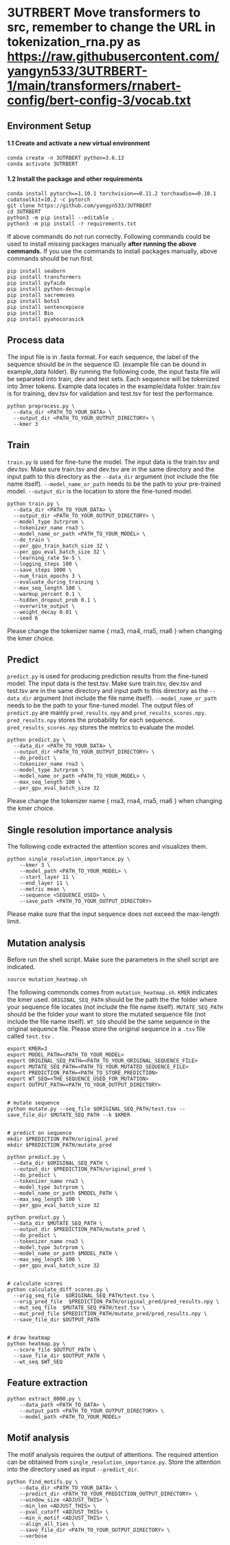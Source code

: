 # 3UTRBERT  Move transformers to src, remember to change the URL in tokenization_rna.py as https://raw.githubusercontent.com/yangyn533/3UTRBERT-1/main/transformers/rnabert-config/bert-config-3/vocab.txt
## Environment Setup

#### 1.1 Create and activate a new virtual environment
```
conda create -n 3UTRBERT python=3.6.13 
conda activate 3UTRBERT
```
#### 1.2 Install the package and other requirements
```
conda install pytorch==1.10.1 torchvision==0.11.2 torchaudio==0.10.1 cudatoolkit=10.2 -c pytorch
git clone https://github.com/yangyn533/3UTRBERT
cd 3UTRBERT
python3 -m pip install --editable .
python3 -m pip install -r requirements.txt
```
If above commands do not run correctly. Following commands could be used to install missing packages manually **after running the above commands.** If you use the commands to install packages manually, above commands should be run first.
```
pip install seaborn
pip install transformers
pip install pyfaidx
pip install python-decouple
pip install sacremoses
pip install boto3
pip install sentencepiece
pip install Bio
pip install pyahocorasick
```
## Process data
The input file is in .fasta format. For each sequence, the label of the sequence should be in the sequence ID. (example file can be dound in example_data folder).
By running the following code, the input fasta file will be separated into train, dev and test sets. Each sequence will be tokenized into 3mer tokens. Example data locates in the example/data folder. train.tsv is for training, dev.tsv for validation and test.tsv for test the performance.
```
python preprocess.py \
  --data_dir <PATH_TO_YOUR_DATA> \
  --output_dir <PATH_TO_YOUR_OUTPUT_DIRECTORY> \
  --kmer 3
```
## Train
`train.py` is used for fine-tune the model. The input data is the train.tsv and dev.tsv. Make sure train.tsv and dev.tsv are in the same directory and the input path to this directory as the `--data_dir` argument (not include the file name itself). `--model_name_or_path` needs to be the path to your pre-trained model. `--output_dir` is the location to store the fine-tuned model.
```
python train.py \
  --data_dir <PATH_TO_YOUR_DATA> \
  --output_dir <PATH_TO_YOUR_OUTPUT_DIRECTORY> \
  --model_type 3utrprom \
  --tokenizer_name rna3 \
  --model_name_or_path <PATH_TO_YOUR_MODEL> \
  --do_train \
  --per_gpu_train_batch_size 32 \
  --per_gpu_eval_batch_size 32 \
  --learning_rate 5e-5 \
  --logging_steps 100 \
  --save_steps 1000 \
  --num_train_epochs 3 \
  --evaluate_during_training \
  --max_seq_length 100 \
  --warmup_percent 0.1 \
  --hidden_dropout_prob 0.1 \
  --overwrite_output \
  --weight_decay 0.01 \
  --seed 6
```
Please change the tokenizer name { rna3, rna4, rna5, rna6 } when changing the kmer choice.
## Predict
`predict.py` is used for producing prediction results from the fine-tuned model. The input data is the test.tsv. Make sure train.tsv, dev.tsv and test.tsv are in the same directory and input path to this directory as the `--data_dir` argument (not include the file name itself). `--model_name_or_path` needs to be the path to your fine-tuned model. The output files of `predict.py` are mainly `pred_results.npy` and `pred_results_scores.npy`. `pred_results.npy` stores the probability for each sequence. `pred_results_scores.npy` stores the metrics to evaluate the model.
```
python predict.py \
  --data_dir <PATH_TO_YOUR_DATA> \
  --output_dir <PATH_TO_YOUR_OUTPUT_DIRECTORY> \
  --do_predict \
  --tokenizer_name rna3 \
  --model_type 3utrprom \
  --model_name_or_path <PATH_TO_YOUR_MODEL> \
  --max_seq_length 100 \
  --per_gpu_eval_batch_size 32
```
Please change the tokenizer name { rna3, rna4, rna5, rna6 } when changing the kmer choice.
## Single resolution importance analysis
The following code extracted the attention scores and visualizes them.
```
python single_resolution_importance.py \
    --kmer 3 \
    --model_path <PATH_TO_YOUR_MODEL> \
    --start_layer 11 \
    --end_layer 11 \
    --metric mean \
    --sequence <SEQUENCE_USED> \
    --save_path <PATH_TO_YOUR_OUTPUT_DIRECTORY>
```
Please make sure that the input sequence does not exceed the max-length limit.

## Mutation analysis
Before run the shell script. Make sure the parameters in the shell script are indicated.
```
source mutation_heatmap.sh
```
The following commonds comes from `mutation_heatmap.sh`.
`KMER` indicates the kmer used. 
`ORIGINAL_SEQ_PATH` should be the path the the folder where your sequence file locates (not include the file name itself).
`MUTATE_SEQ_PATH` should be the folder your want to store the mutated sequence file (not include the file name itself). 
`WT_SEQ` should be the same sequence in the original sequence file.
Please store the original sequence in a `.tsv` file called `test.tsv` .
```
export KMER=3
export MODEL_PATH=<PATH_TO_YOUR_MODEL>
export ORIGINAL_SEQ_PATH=<PATH_TO_YOUR_ORIGINAL_SEQUENCE_FILE>
export MUTATE_SEQ_PATH=<PATH_TO_YOUR_MUTATED_SEQUENCE_FILE>
export PREDICTION_PATH=<PATH_TO_STORE_PREDICTION>
export WT_SEQ=<THE_SEQUENCE_USED_FOR_MUTATION>
export OUTPUT_PATH=<PATH_TO_YOUR_OUTPUT_DIRECTORY>


# mutate sequence
python mutate.py --seq_file $ORIGINAL_SEQ_PATH/test.tsv --save_file_dir $MUTATE_SEQ_PATH --k $KMER


# predict on sequence
mkdir $PREDICTION_PATH/original_pred
mkdir $PREDICTION_PATH/mutate_pred

python predict.py \
  --data_dir $ORIGINAL_SEQ_PATH \
  --output_dir $PREDICTION_PATH/original_pred \
  --do_predict \
  --tokenizer_name rna3 \
  --model_type 3utrprom \
  --model_name_or_path $MODEL_PATH \
  --max_seg_length 100 \
  --per_gpu_eval_batch_size 32

python predict.py \
  --data_dir $MUTATE_SEQ_PATH \
  --output_dir $PREDICTION_PATH/mutate_pred \
  --do_predict \
  --tokenizer_name rna3 \
  --model_type 3utrprom \
  --model_name_or_path $MODEL_PATH \
  --max_seg_length 100 \
  --per_gpu_eval_batch_size 32


# calculate scores
python calculate_diff_scores.py \
  --orig_seq_file  $ORIGINAL_SEQ_PATH/test.tsv \
  --orig_pred_file  $PREDICTION_PATH/original_pred/pred_results.npy \
  --mut_seq_file  $MUTATE_SEQ_PATH/test.tsv \
  --mut_pred_file $PREDICTION_PATH/mutate_pred/pred_results.npy \
  --save_file_dir $OUTPUT_PATH


# draw heatmap
python heatmap.py \
  --score_file $OUTPUT_PATH \
  --save_file_dir $OUTPUT_PATH \
  --wt_seq $WT_SEQ
```


## Feature extraction
```
python extract_8000.py \
    --data_path <PATH_TO_DATA> \
    --output_path <PATH_TO_YOUR_OUTPUT_DIRECTORY> \
    --model_path <PATH_TO_YOUR_MODEL>
```
## Motif analysis
The motif analysis requires the output of attentions. The required attention can be obtained from `single_resolution_importance.py`. Store the attention into the directory used as input `--predict_dir`.
```
python find_motifs.py \
    --data_dir <PATH_TO_YOUR_DATA> \
    --predict_dir <PATH_TO_YOUR_PREDICTION_OUTPUT_DIRECTORY> \
    --window_size <ADJUST_THIS> \
    --min_len <ADJUST_THIS> \
    --pval_cutoff <ADJUST_THIS> \
    --min_n_motif <ADJUST_THIS> \
    --align_all_ties \
    --save_file_dir <PATH_TO_YOUR_OUTPUT_DIRECTORY> \
    --verbose
```
